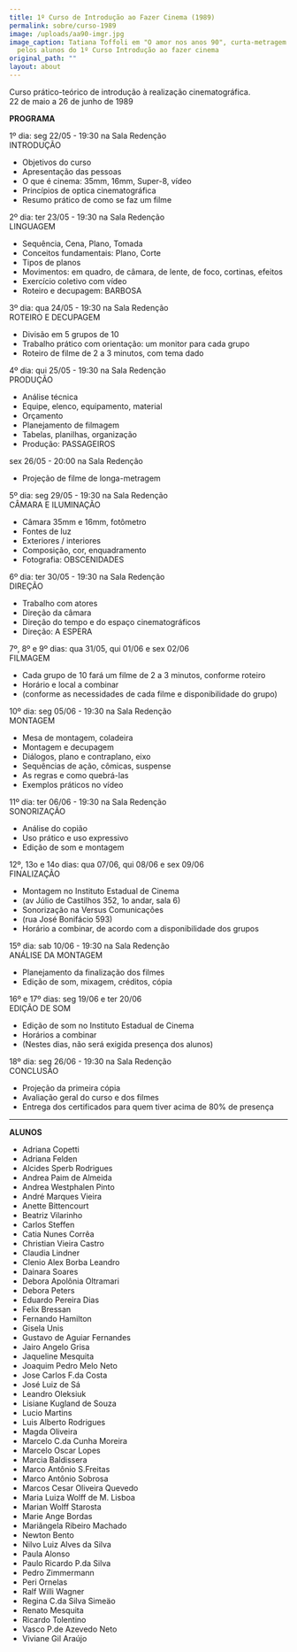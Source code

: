 ```yaml
---
title: 1º Curso de Introdução ao Fazer Cinema (1989)
permalink: sobre/curso-1989
image: /uploads/aa90-imgr.jpg
image_caption: Tatiana Toffoli em "O amor nos anos 90", curta-metragem realizado
  pelos alunos do 1º Curso Introdução ao fazer cinema
original_path: ""
layout: about
---
```

Curso prático-teórico de introdução à realização cinematográfica.\
22 de maio a 26 de junho de 1989

**PROGRAMA**

1º dia: seg 22/05 - 19:30 na Sala Redenção\
INTRODUÇÃO

* Objetivos do curso
* Apresentação das pessoas
* O que é cinema: 35mm, 16mm, Super-8, vídeo
* Princípios de optica cinematográfica
* Resumo prático de como se faz um filme

2º dia: ter 23/05 - 19:30 na Sala Redenção\
LINGUAGEM

* Sequência, Cena, Plano, Tomada
* Conceitos fundamentais: Plano, Corte
* Tipos de planos
* Movimentos: em quadro, de câmara, de lente, de foco, cortinas, efeitos
* Exercício coletivo com vídeo
* Roteiro e decupagem: BARBOSA

3º dia: qua 24/05 - 19:30 na Sala Redenção\
ROTEIRO E DECUPAGEM

* Divisão em 5 grupos de 10
* Trabalho prático com orientação: um monitor para cada grupo
* Roteiro de filme de 2 a 3 minutos, com tema dado

4º dia: qui 25/05 - 19:30 na Sala Redenção\
PRODUÇÃO

* Análise técnica
* Equipe, elenco, equipamento, material
* Orçamento
* Planejamento de filmagem
* Tabelas, planilhas, organização
* Produção: PASSAGEIROS

sex 26/05 - 20:00 na Sala Redenção

* Projeção de filme de longa-metragem

5º dia: seg 29/05 - 19:30 na Sala Redenção\
CÂMARA E ILUMINAÇÃO

* Câmara 35mm e 16mm, fotômetro
* Fontes de luz
* Exteriores / interiores
* Composição, cor, enquadramento
* Fotografia: OBSCENIDADES

6º dia: ter 30/05 - 19:30 na Sala Redenção\
DIREÇÃO

* Trabalho com atores
* Direção da câmara
* Direção do tempo e do espaço cinematográficos
* Direção: A ESPERA

7º, 8º e 9º dias: qua 31/05, qui 01/06 e sex 02/06\
FILMAGEM

* Cada grupo de 10 fará um filme de 2 a 3 minutos, conforme roteiro
* Horário e local a combinar
* (conforme as necessidades de cada filme e disponibilidade do grupo)

10º dia: seg 05/06 - 19:30 na Sala Redenção\
MONTAGEM

* Mesa de montagem, coladeira
* Montagem e decupagem
* Diálogos, plano e contraplano, eixo
* Sequências de ação, cômicas, suspense
* As regras e como quebrá-las
* Exemplos práticos no vídeo

11º dia: ter 06/06 - 19:30 na Sala Redenção\
SONORIZAÇÃO

* Análise do copião
* Uso prático e uso expressivo
* Edição de som e montagem

12º, 13o e 14o dias: qua 07/06, qui 08/06 e sex 09/06\
FINALIZAÇÃO

* Montagem no Instituto Estadual de Cinema
* (av Júlio de Castilhos 352, 1o andar, sala 6)
* Sonorização na Versus Comunicações
* (rua José Bonifácio 593)
* Horário a combinar, de acordo com a disponibilidade dos grupos

15º dia: sab 10/06 - 19:30 na Sala Redenção\
ANÁLISE DA MONTAGEM

* Planejamento da finalização dos filmes
* Edição de som, mixagem, créditos, cópia

16º e 17º dias: seg 19/06 e ter 20/06\
EDIÇÃO DE SOM

* Edição de som no Instituto Estadual de Cinema
* Horários a combinar
* (Nestes dias, não será exigida presença dos alunos)

18º dia: seg 26/06 - 19:30 na Sala Redenção\
CONCLUSÃO

* Projeção da primeira cópia
* Avaliação geral do curso e dos filmes
* Entrega dos certificados para quem tiver acima de 80% de presença

- - -

**ALUNOS**

* Adriana Copetti
* Adriana Felden
* Alcides Sperb Rodrigues
* Andrea Paim de Almeida
* Andrea Westphalen Pinto
* André Marques Vieira
* Anette Bittencourt
* Beatriz Vilarinho
* Carlos Steffen
* Catia Nunes Corrêa
* Christian Vieira Castro
* Claudia Lindner
* Clenio Alex Borba Leandro
* Dainara Soares
* Debora Apolônia Oltramari
* Debora Peters
* Eduardo Pereira Dias
* Felix Bressan
* Fernando Hamilton
* Gisela Unis
* Gustavo de Aguiar Fernandes
* Jairo Angelo Grisa
* Jaqueline Mesquita
* Joaquim Pedro Melo Neto
* Jose Carlos F.da Costa
* José Luiz de Sá
* Leandro Oleksiuk
* Lisiane Kugland de Souza
* Lucio Martins
* Luis Alberto Rodrigues
* Magda Oliveira
* Marcelo C.da Cunha Moreira
* Marcelo Oscar Lopes
* Marcia Baldissera
* Marco Antônio S.Freitas
* Marco Antônio Sobrosa
* Marcos Cesar Oliveira Quevedo
* Maria Luiza Wolff de M. Lisboa
* Marian Wolff Starosta
* Marie Ange Bordas
* Mariângela Ribeiro Machado
* Newton Bento
* Nilvo Luiz Alves da Silva
* Paula Alonso
* Paulo Ricardo P.da Silva
* Pedro Zimmermann
* Peri Ornelas
* Ralf Willi Wagner
* Regina C.da Silva Simeäo
* Renato Mesquita
* Ricardo Tolentino
* Vasco P.de Azevedo Neto
* Viviane Gil Araújo
